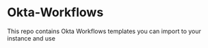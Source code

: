 # Okta-Workflows
This repo contains Okta Workflows templates you can import to your instance and use
